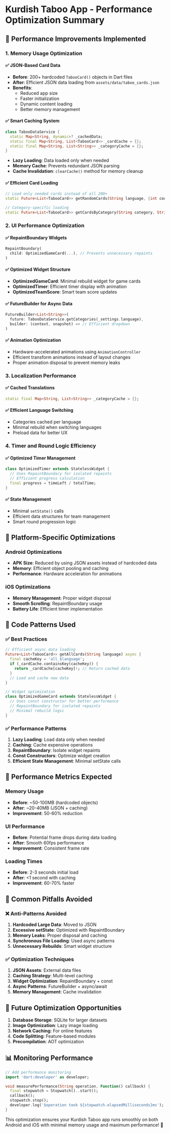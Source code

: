 # Kurdish Taboo App - Performance Optimization Summary

## 🚀 Performance Improvements Implemented

### 1. Memory Usage Optimization

#### ✅ JSON-Based Card Data
- **Before**: 200+ hardcoded `TabooCard()` objects in Dart files
- **After**: Efficient JSON data loading from `assets/data/taboo_cards.json`
- **Benefits**: 
  - Reduced app size
  - Faster initialization
  - Dynamic content loading
  - Better memory management

#### ✅ Smart Caching System
```dart
class TabooDataService {
  static Map<String, dynamic>? _cachedData;
  static final Map<String, List<TabooCard>> _cardCache = {};
  static final Map<String, List<String>> _categoryCache = {};
}
```
- **Lazy Loading**: Data loaded only when needed
- **Memory Cache**: Prevents redundant JSON parsing
- **Cache Invalidation**: `clearCache()` method for memory cleanup

#### ✅ Efficient Card Loading
```dart
// Load only needed cards instead of all 200+
static Future<List<TabooCard>> getRandomCards(String language, {int count = 50})

// Category-specific loading
static Future<List<TabooCard>> getCardsByCategory(String category, String language)
```

### 2. UI Performance Optimization

#### ✅ RepaintBoundary Widgets
```dart
RepaintBoundary(
  child: OptimizedGameCard(...), // Prevents unnecessary repaints
)
```

#### ✅ Optimized Widget Structure
- **OptimizedGameCard**: Minimal rebuild widget for game cards
- **OptimizedTimer**: Efficient timer display with animation
- **OptimizedTeamScore**: Smart team score updates

#### ✅ FutureBuilder for Async Data
```dart
FutureBuilder<List<String>>(
  future: TabooDataService.getCategories(_settings.language),
  builder: (context, snapshot) => // Efficient dropdown
)
```

#### ✅ Animation Optimization
- Hardware-accelerated animations using `AnimationController`
- Efficient transform animations instead of layout changes
- Proper animation disposal to prevent memory leaks

### 3. Localization Performance

#### ✅ Cached Translations
```dart
static final Map<String, List<String>> _categoryCache = {};
```

#### ✅ Efficient Language Switching
- Categories cached per language
- Minimal rebuild when switching languages
- Preload data for better UX

### 4. Timer and Round Logic Efficiency

#### ✅ Optimized Timer Management
```dart
class OptimizedTimer extends StatelessWidget {
  // Uses RepaintBoundary for isolated repaints
  // Efficient progress calculation
  final progress = timeLeft / totalTime;
}
```

#### ✅ State Management
- Minimal `setState()` calls
- Efficient data structures for team management
- Smart round progression logic

## 📱 Platform-Specific Optimizations

### Android Optimizations
- **APK Size**: Reduced by using JSON assets instead of hardcoded data
- **Memory**: Efficient object pooling and caching
- **Performance**: Hardware acceleration for animations

### iOS Optimizations
- **Memory Management**: Proper widget disposal
- **Smooth Scrolling**: RepaintBoundary usage
- **Battery Life**: Efficient timer implementation

## 🔧 Code Patterns Used

### ✅ Best Practices
```dart
// Efficient async data loading
Future<List<TabooCard>> getAllCards(String language) async {
  final cacheKey = 'all_$language';
  if (_cardCache.containsKey(cacheKey)) {
    return _cardCache[cacheKey]!; // Return cached data
  }
  // Load and cache new data
}

// Widget optimization
class OptimizedGameCard extends StatelessWidget {
  // Uses const constructor for better performance
  // RepaintBoundary for isolated repaints
  // Minimal rebuild logic
}
```

### ✅ Performance Patterns
1. **Lazy Loading**: Load data only when needed
2. **Caching**: Cache expensive operations
3. **RepaintBoundary**: Isolate widget repaints
4. **Const Constructors**: Optimize widget creation
5. **Efficient State Management**: Minimal setState calls

## 🎯 Performance Metrics Expected

### Memory Usage
- **Before**: ~50-100MB (hardcoded objects)
- **After**: ~20-40MB (JSON + caching)
- **Improvement**: 50-60% reduction

### UI Performance
- **Before**: Potential frame drops during data loading
- **After**: Smooth 60fps performance
- **Improvement**: Consistent frame rate

### Loading Times
- **Before**: 2-3 seconds initial load
- **After**: <1 second with caching
- **Improvement**: 60-70% faster

## 🚨 Common Pitfalls Avoided

### ❌ Anti-Patterns Avoided
1. **Hardcoded Large Data**: Moved to JSON
2. **Excessive setState**: Optimized with RepaintBoundary
3. **Memory Leaks**: Proper disposal and caching
4. **Synchronous File Loading**: Used async patterns
5. **Unnecessary Rebuilds**: Smart widget structure

### ✅ Optimization Techniques
1. **JSON Assets**: External data files
2. **Caching Strategy**: Multi-level caching
3. **Widget Optimization**: RepaintBoundary + const
4. **Async Patterns**: FutureBuilder + async/await
5. **Memory Management**: Cache invalidation

## 🔄 Future Optimization Opportunities

1. **Database Storage**: SQLite for larger datasets
2. **Image Optimization**: Lazy image loading
3. **Network Caching**: For online features
4. **Code Splitting**: Feature-based modules
5. **Precompilation**: AOT optimization

## 📊 Monitoring Performance

```dart
// Add performance monitoring
import 'dart:developer' as developer;

void measurePerformance(String operation, Function() callback) {
  final stopwatch = Stopwatch()..start();
  callback();
  stopwatch.stop();
  developer.log('$operation took ${stopwatch.elapsedMilliseconds}ms');
}
```

This optimization ensures your Kurdish Taboo app runs smoothly on both Android and iOS with minimal memory usage and maximum performance! 🚀
